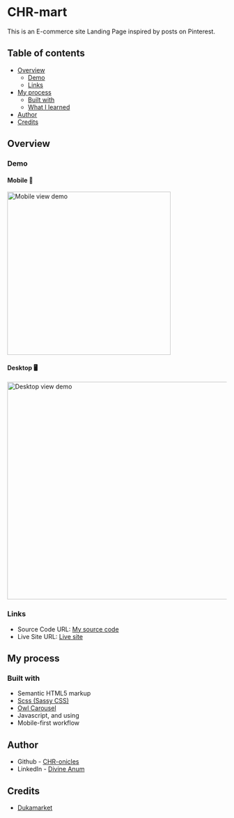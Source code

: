# CHR-mart

This is an E-commerce site Landing Page inspired by posts on Pinterest.

## Table of contents

- [Overview](#overview)
  - [Demo](#Demo)
  - [Links](#links)
- [My process](#my-process)
  - [Built with](#built-with)
  - [What I learned](#what-i-learned)
- [Author](#author)
- [Credits](#credits)


## Overview

### Demo

#### Mobile 📱
<img src="./demo/CHR-mart_mobile_demo.gif" width=375 alt="Mobile view demo">

#### Desktop 🖥
<img src="./demo/CHR-mart_desktop_demo.gif" width=800 height=500 alt="Desktop view demo">



### Links

- Source Code URL: [My source code](https://github.com/CHR-onicles/CHR-mart)
- Live Site URL: [Live site](https://chr-mart.vercel.app)


## My process

### Built with
- Semantic HTML5 markup
- [Scss (Sassy CSS)](https://sass-lang.com/)
- [Owl Carousel](https://owlcarousel2.github.io/OwlCarousel2/)
- Javascript, and using
- Mobile-first workflow



## Author

- Github - [CHR-onicles](https://www.github.com/CHR-onicles)
- LinkedIn - [Divine Anum](https://www.linkedin.com/in/divineanum/)


## Credits
- [Dukamarket](https://dukamarket.kutethemes.net/)
